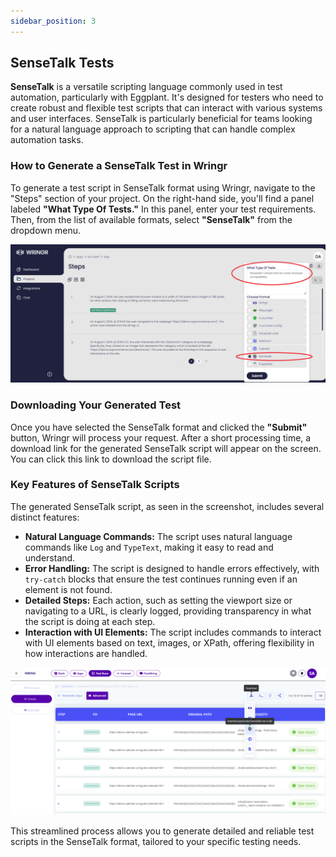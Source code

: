```yaml
---
sidebar_position: 3
---
```


## SenseTalk Tests

**SenseTalk** is a versatile scripting language commonly used in test automation, particularly with Eggplant. It's designed for testers who need to create robust and flexible test scripts that can interact with various systems and user interfaces. SenseTalk is particularly beneficial for teams looking for a natural language approach to scripting that can handle complex automation tasks.

### How to Generate a SenseTalk Test in Wringr

To generate a test script in SenseTalk format using Wringr, navigate to the "Steps" section of your project. On the right-hand side, you'll find a panel labeled **"What Type Of Tests."** In this panel, enter your test requirements. Then, from the list of available formats, select **"SenseTalk"** from the dropdown menu.

![SenseTalk Test](/img/WringrTest1.png)

### Downloading Your Generated Test

Once you have selected the SenseTalk format and clicked the **"Submit"** button, Wringr will process your request. After a short processing time, a download link for the generated SenseTalk script will appear on the screen. You can click this link to download the script file.

### Key Features of SenseTalk Scripts

The generated SenseTalk script, as seen in the screenshot, includes several distinct features:

- **Natural Language Commands:** The script uses natural language commands like `Log` and `TypeText`, making it easy to read and understand.
- **Error Handling:** The script is designed to handle errors effectively, with `try-catch` blocks that ensure the test continues running even if an element is not found.
- **Detailed Steps:** Each action, such as setting the viewport size or navigating to a URL, is clearly logged, providing transparency in what the script is doing at each step.
- **Interaction with UI Elements:** The script includes commands to interact with UI elements based on text, images, or XPath, offering flexibility in how interactions are handled.

![SenseTalk Test](/img/sensetalk.png)

This streamlined process allows you to generate detailed and reliable test scripts in the SenseTalk format, tailored to your specific testing needs.

